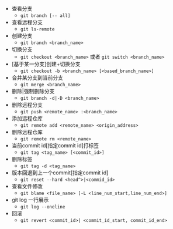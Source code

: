 
- 查看分支
  - `git branch [-- all]` 
- 查看远程分支
  - `git ls-remote`
- 创建分支
  - `git branch <branch_name>`
- 切换分支
  - `git checkout <branch_name>` 或者 `git switch <branch_name>`
- [基于某一分支]创建+切换分支
  - `git checkout -b <branch_name> [<based_branch_name>]` 
- 合并某分支到当前分支
  -  `git merge <branch_name>`
- 删除|强制删除分支
  - `git branch -d|-D <branch_name>`
- 删除远程分支
  - `git push <remote_name> :<branch_name>`
- 添加远程仓库
  - `git remote add <remote_name> <origin_address>`
- 删除远程仓库
  - `git remote rm <remote_name>`
- 当前commit id[指定commit id]打标签
  - `git tag <tag_name> [<commit_id>]`
- 删除标签
  - `git tag -d <tag_name>`
- 版本回退到上一个commit[指定commit id]
  - `git reset --hard <head^>|<commid_id>`
- 查看文件修改
  - `git blame <file_name> [-L <line_num_start,line_num_end>]` 
- git log 一行展示
  - `git log --oneline`
- 回滚
  - `git revert <commit_id>| <commit_id_start, commit_id_end>`

